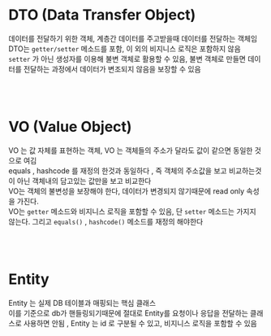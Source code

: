 # DTO (Data Transfer Object)

데이터를 전달하기 위한 객체, 계층간 데이터를 주고받을때 데이터를 전달하는 객체임  
DTO는 `getter/setter` 메소드를 포함, 이 외의 비지니스 로직은 포함하지 않음  
`setter` 가 아닌 생성자를 이용해 불변 객체로 활용할 수 있음, 불변 객체로 만들면 데이터를 전달하는 과정에서 데이터가 변조되지 않음을 보장할 수 있음

<br>
<br>

# VO (Value Object)

VO 는 값 자체를 표현하는 객체, VO 는 객체들의 주소가 달라도 값이 같으면 동일한 것으로 여김  
equals , hashcode 를 재정의 한것과 동일하다
, 즉 객체의 주소값을 보고 비교하는것이 아닌 객체내의 담고있는 값만을 보고 비교한다  
VO는 객체의 불변성을 보장해야 한다, 데이터가 변경되지 않기때문에 read only 속성을 가진다.  
VO는 `getter` 메소드와 비지니스 로직을 포함할 수 있음, 단 `setter` 메소드는 가지지 않는다. 그리고 `equals()` , `hashcode()` 메소드를 재정의 해야한다

<br>
<br>

# Entity

Entity 는 실제 DB 테이블과 매핑되는 핵심 클래스  
이를 기준으로 db가 핸들링되기때문에 절대로 Entity를 요청이나 응답을 전달하는 클래스로 사용하면 안됨 , Entity 는 id 로 구분될 수 있고, 비지니스 로직을 포함할 수 있음
